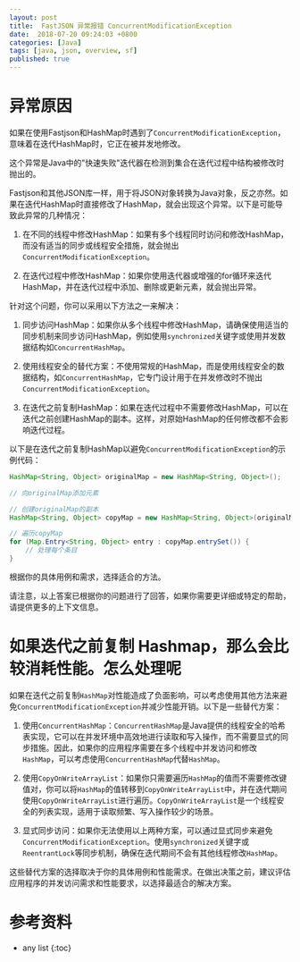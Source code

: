 ```yaml
---
layout: post
title:  FastJSON 异常报错 ConcurrentModificationException
date:  2018-07-20 09:24:03 +0800
categories: [Java]
tags: [java, json, overview, sf]
published: true
---
```


# 异常原因

如果在使用Fastjson和HashMap时遇到了`ConcurrentModificationException`，意味着在迭代HashMap时，它正在被并发地修改。

这个异常是Java中的"快速失败"迭代器在检测到集合在迭代过程中结构被修改时抛出的。

Fastjson和其他JSON库一样，用于将JSON对象转换为Java对象，反之亦然。如果在迭代HashMap时直接修改了HashMap，就会出现这个异常。以下是可能导致此异常的几种情况：

1. 在不同的线程中修改HashMap：如果有多个线程同时访问和修改HashMap，而没有适当的同步或线程安全措施，就会抛出`ConcurrentModificationException`。

2. 在迭代过程中修改HashMap：如果你使用迭代器或增强的for循环来迭代HashMap，并在迭代过程中添加、删除或更新元素，就会抛出异常。

针对这个问题，你可以采用以下方法之一来解决：

1. 同步访问HashMap：如果你从多个线程中修改HashMap，请确保使用适当的同步机制来同步访问HashMap，例如使用`synchronized`关键字或使用并发数据结构如`ConcurrentHashMap`。

2. 使用线程安全的替代方案：不使用常规的HashMap，而是使用线程安全的数据结构，如`ConcurrentHashMap`，它专门设计用于在并发修改时不抛出`ConcurrentModificationException`。

3. 在迭代之前复制HashMap：如果在迭代过程中不需要修改HashMap，可以在迭代之前创建HashMap的副本。这样，对原始HashMap的任何修改都不会影响迭代过程。

以下是在迭代之前复制HashMap以避免`ConcurrentModificationException`的示例代码：

```java
HashMap<String, Object> originalMap = new HashMap<String, Object>();

// 向originalMap添加元素

// 创建originalMap的副本
HashMap<String, Object> copyMap = new HashMap<String, Object>(originalMap);

// 遍历copyMap
for (Map.Entry<String, Object> entry : copyMap.entrySet()) {
    // 处理每个条目
}
```

根据你的具体用例和需求，选择适合的方法。

请注意，以上答案已根据你的问题进行了回答，如果你需要更详细或特定的帮助，请提供更多的上下文信息。

# 如果迭代之前复制 Hashmap，那么会比较消耗性能。怎么处理呢

如果在迭代之前复制`HashMap`对性能造成了负面影响，可以考虑使用其他方法来避免`ConcurrentModificationException`并减少性能开销。以下是一些替代方案：

1. 使用`ConcurrentHashMap`：`ConcurrentHashMap`是Java提供的线程安全的哈希表实现，它可以在并发环境中高效地进行读取和写入操作，而不需要显式的同步措施。因此，如果你的应用程序需要在多个线程中并发访问和修改`HashMap`，可以考虑使用`ConcurrentHashMap`代替`HashMap`。

2. 使用`CopyOnWriteArrayList`：如果你只需要遍历`HashMap`的值而不需要修改键值对，你可以将`HashMap`的值转移到`CopyOnWriteArrayList`中，并在迭代期间使用`CopyOnWriteArrayList`进行遍历。`CopyOnWriteArrayList`是一个线程安全的列表实现，适用于读取频繁、写入操作较少的场景。

3. 显式同步访问：如果你无法使用以上两种方案，可以通过显式同步来避免`ConcurrentModificationException`。使用`synchronized`关键字或`ReentrantLock`等同步机制，确保在迭代期间不会有其他线程修改`HashMap`。

这些替代方案的选择取决于你的具体用例和性能需求。在做出决策之前，建议评估应用程序的并发访问需求和性能要求，以选择最适合的解决方案。


# 参考资料



* any list
{:toc}